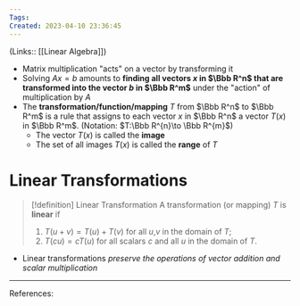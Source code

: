 ```yaml
---
Tags: 
Created: 2023-04-10 23:36:45
---
```

(Links:: [[Linear Algebra]])
- Matrix multiplication "acts" on a vector by transforming it
- Solving $Ax=b$ amounts to **finding all vectors $x$ in $\Bbb R^n$ that are transformed into the vector $b$ in $\Bbb R^m$** under the "action" of multiplication by $A$
- The **transformation/function/mapping** $T$ from $\Bbb R^n$ to $\Bbb R^m$ is a rule that assigns to each vector $x$ in $\Bbb R^n$ a vector $T(x)$ in $\Bbb R^m$. (Notation: $T:\Bbb R^{n}\to \Bbb R^{m}$)
	- The vector $T(x)$ is called the **image**
	- The set of all images $T(x)$ is called the **range** of $T$

# Linear Transformations
> [!definition] Linear Transformation
> A transformation (or mapping) $T$ is **linear** if
> 1. $T(u+v)=T(u)+T(v)$ for all $u$,$v$ in the domain of $T$;
> 2. $T(cu)=cT(u)$ for all scalars $c$ and all $u$ in the domain of $T$.

- Linear transformations *preserve the operations of vector addition and scalar multiplication*

---
References: